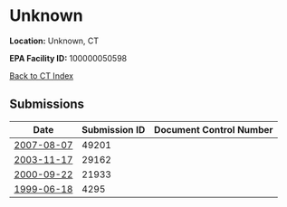 # Unknown

**Location:** Unknown, CT

**EPA Facility ID:** 100000050598

[Back to CT Index](../../index.md)

## Submissions

| Date | Submission ID | Document Control Number |
|------|--------------|-------------------------|
| [2007-08-07](submissions/49201.md) | 49201 |  |
| [2003-11-17](submissions/29162.md) | 29162 |  |
| [2000-09-22](submissions/21933.md) | 21933 |  |
| [1999-06-18](submissions/4295.md) | 4295 |  |
